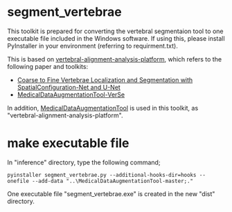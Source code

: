 # segment_vertebrae
This toolkit is prepared for converting the vertebral segmentaion tool to one executable file included in the Windows software. If using this, please install PyInstaller in your environment (referring to requirment.txt).

This is based on [vertebral-alignment-analysis-platform](https://github.com/zhuo-cheng/vertebral-alignment-analysis-platform), which refers to the following paper and toolkits:

- [Coarse to Fine Vertebrae Localization and Segmentation with SpatialConfiguration-Net and U-Net](https://cpb-ap-se2.wpmucdn.com/blogs.auckland.ac.nz/dist/1/670/files/2020/06/2020PayerVISAPP.pdf)
- [MedicalDataAugmentationTool-VerSe](https://github.com/christianpayer/MedicalDataAugmentationTool-VerSe/tree/master/verse2019)

In addition, [MedicalDataAugmentationTool](https://github.com/christianpayer/MedicalDataAugmentationTool) is used in this toolkit, as "vertebral-alignment-analysis-platform".

# make executable file
In "inference" directory, type the following command;

```
pyinstaller segment_vertebrae.py --additional-hooks-dir=hooks --onefile --add-data "..\MedicalDataAugmentationTool-master;."
```

One executable file "segment_vertebrae.exe" is created in the new "dist" directory. 
